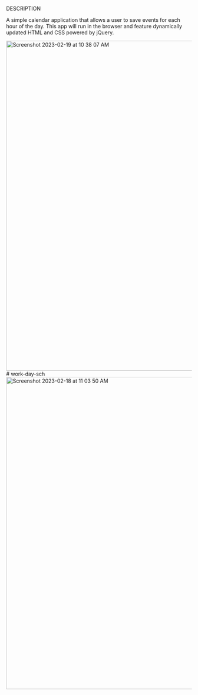DESCRIPTION

A simple calendar application that allows a user to save events for each hour of the day. This app will run in the browser and feature dynamically updated HTML and CSS powered by jQuery.

<img width="894" alt="Screenshot 2023-02-19 at 10 38 07 AM" src="https://user-images.githubusercontent.com/122828454/219965092-28644f1c-6e28-4e0c-84e7-168368230d51.png">
# work-day-sch<img width="846" alt="Screenshot 2023-02-18 at 11 03 50 AM" src="https://user-images.githubusercontent.com/122828454/219881400-bb309fce-bdac-4d94-aac2-00cc8d0adfed.png">
